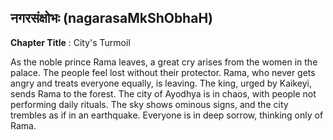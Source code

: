 ## नगरसंक्षोभः (nagarasaMkShObhaH)
**Chapter Title** : City's Turmoil

As the noble prince Rama leaves, a great cry arises from the women in the palace. The people feel lost without their protector. Rama, who never gets angry and treats everyone equally, is leaving. The king, urged by Kaikeyi, sends Rama to the forest. The city of Ayodhya is in chaos, with people not performing daily rituals. The sky shows ominous signs, and the city trembles as if in an earthquake. Everyone is in deep sorrow, thinking only of Rama.